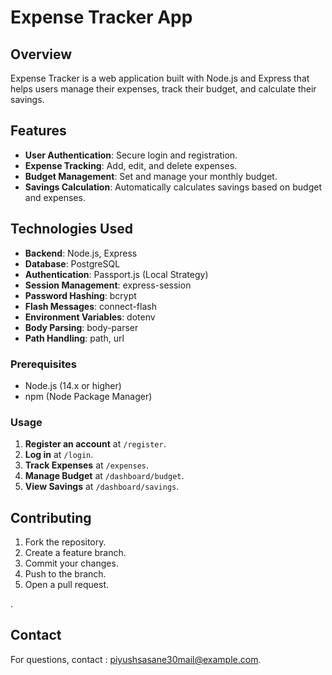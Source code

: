 
# Expense Tracker App

## Overview

Expense Tracker is a web application built with Node.js and Express that helps users manage their expenses, track their budget, and calculate their savings.

## Features

- **User Authentication**: Secure login and registration.
- **Expense Tracking**: Add, edit, and delete expenses.
- **Budget Management**: Set and manage your monthly budget.
- **Savings Calculation**: Automatically calculates savings based on budget and expenses.


## Technologies Used

- **Backend**: Node.js, Express
- **Database**: PostgreSQL
- **Authentication**: Passport.js (Local Strategy)
- **Session Management**: express-session
- **Password Hashing**: bcrypt
- **Flash Messages**: connect-flash
- **Environment Variables**: dotenv
- **Body Parsing**: body-parser
- **Path Handling**: path, url

### Prerequisites

- Node.js (14.x or higher)
- npm (Node Package Manager)

### Usage

1. **Register an account** at `/register`.
2. **Log in** at `/login`.
3. **Track Expenses** at `/expenses`.
4. **Manage Budget** at `/dashboard/budget`.
5. **View Savings** at `/dashboard/savings`.


## Contributing

1. Fork the repository.
2. Create a feature branch.
3. Commit your changes.
4. Push to the branch.
5. Open a pull request.

.
## Contact

For questions, contact : piyushsasane30mail@example.com.
